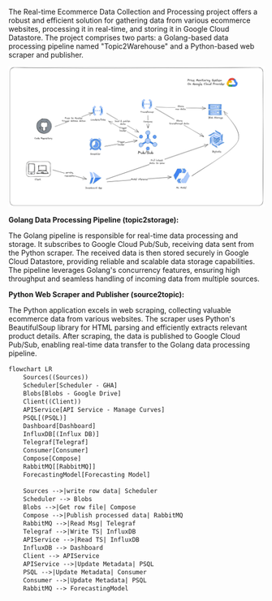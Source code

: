 The Real-time Ecommerce Data Collection and Processing project offers a robust and efficient solution for gathering data from various ecommerce websites, processing it in real-time, and storing it in Google Cloud Datastore. The project comprises two parts: a Golang-based data processing pipeline named "Topic2Warehouse" and a Python-based web scraper and publisher.

![hight-level-design](system-scatch.png)

**Golang Data Processing Pipeline (topic2storage):**

The Golang pipeline is responsible for real-time data processing and storage. It subscribes to Google Cloud Pub/Sub, receiving data sent from the Python scraper. The received data is then stored securely in Google Cloud Datastore, providing reliable and scalable data storage capabilities. The pipeline leverages Golang's concurrency features, ensuring high throughput and seamless handling of incoming data from multiple sources.

**Python Web Scraper and Publisher (source2topic):**

The Python application excels in web scraping, collecting valuable ecommerce data from various websites. The scraper uses Python's BeautifulSoup library for HTML parsing and efficiently extracts relevant product details. After scraping, the data is published to Google Cloud Pub/Sub, enabling real-time data transfer to the Golang data processing pipeline.


```mermaid
flowchart LR
    Sources((Sources))
    Scheduler[Scheduler - GHA]
    Blobs[Blobs - Google Drive]
    Client((Client))
    APIService[API Service - Manage Curves]
    PSQL[(PSQL)]
    Dashboard[Dashboard]
    InfluxDB[(Influx DB)]
    Telegraf[Telegraf]
    Consumer[Consumer]
    Compose[Compose]
    RabbitMQ[[RabbitMQ]]
    ForecastingModel[Forecasting Model]

    Sources -->|write row data| Scheduler
    Scheduler --> Blobs
    Blobs -->|Get row file| Compose
    Compose -->|Publish processed data| RabbitMQ
    RabbitMQ -->|Read Msg| Telegraf
    Telegraf -->|Write TS| InfluxDB
    APIService -->|Read TS| InfluxDB
    InfluxDB --> Dashboard
    Client --> APIService
    APIService -->|Update Metadata| PSQL
    PSQL -->|Update Metadata| Consumer
    Consumer -->|Update Metadata| PSQL
    RabbitMQ --> ForecastingModel
```
